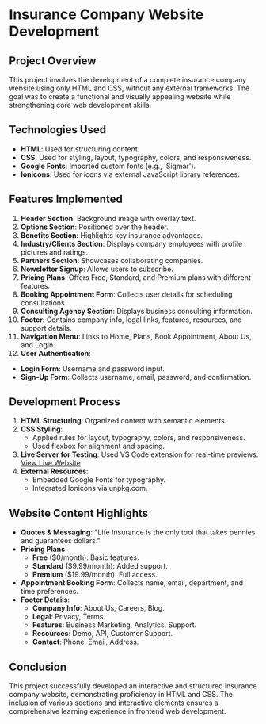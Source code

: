# Insurance Company Website Development

## Project Overview
This project involves the development of a complete insurance company website using only HTML and CSS, without any external frameworks. The goal was to create a functional and visually appealing website while strengthening core web development skills.

## Technologies Used
- **HTML**: Used for structuring content.
- **CSS**: Used for styling, layout, typography, colors, and responsiveness.
- **Google Fonts**: Imported custom fonts (e.g., 'Sigmar').
- **Ionicons**: Used for icons via external JavaScript library references.

## Features Implemented
1. **Header Section**: Background image with overlay text.
2. **Options Section**: Positioned over the header.
3. **Benefits Section**: Highlights key insurance advantages.
4. **Industry/Clients Section**: Displays company employees with profile pictures and ratings.
5. **Partners Section**: Showcases collaborating companies.
6. **Newsletter Signup**: Allows users to subscribe.
7. **Pricing Plans**: Offers Free, Standard, and Premium plans with different features.
8. **Booking Appointment Form**: Collects user details for scheduling consultations.
9. **Consulting Agency Section**: Displays business consulting information.
10. **Footer**: Contains company info, legal links, features, resources, and support details.
11. **Navigation Menu**: Links to Home, Plans, Book Appointment, About Us, and Login.
12. **User Authentication**:
   - **Login Form**: Username and password input.
   - **Sign-Up Form**: Collects username, email, password, and confirmation.

## Development Process
1. **HTML Structuring**: Organized content with semantic elements.
2. **CSS Styling**:
   - Applied rules for layout, typography, colors, and responsiveness.
   - Used flexbox for alignment and spacing.
3. **Live Server for Testing**: Used VS Code extension for real-time previews. [View Live Website](https://yaswanthiunnam.github.io/insurance-website/)
4. **External Resources**:
   - Embedded Google Fonts for typography.
   - Integrated Ionicons via unpkg.com.

## Website Content Highlights
- **Quotes & Messaging**: "Life Insurance is the only tool that takes pennies and guarantees dollars."
- **Pricing Plans**:
  - **Free** ($0/month): Basic features.
  - **Standard** ($9.99/month): Added support.
  - **Premium** ($19.99/month): Full access.
- **Appointment Booking Form**: Collects name, email, department, and time preferences.
- **Footer Details**:
  - **Company Info**: About Us, Careers, Blog.
  - **Legal**: Privacy, Terms.
  - **Features**: Business Marketing, Analytics, Support.
  - **Resources**: Demo, API, Customer Support.
  - **Contact**: Phone, Email, Address.

## Conclusion
This project successfully developed an interactive and structured insurance company website, demonstrating proficiency in HTML and CSS. The inclusion of various sections and interactive elements ensures a comprehensive learning experience in frontend web development.



